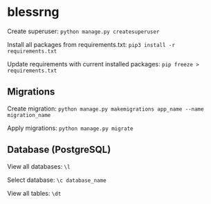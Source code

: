 # blessrng

Create superuser:
`python manage.py createsuperuser`

Install all packages from requirements.txt:
`pip3 install -r requirements.txt`

Update requirements with current installed packages:
`pip freeze > requirements.txt`

## Migrations 
Create migration:
`python manage.py makemigrations app_name --name migration_name`

Apply migrations:
`python manage.py migrate`

## Database (PostgreSQL)
View all databases:
`\l`

Select database:
`\c database_name`

View all tables:
`\dt`
